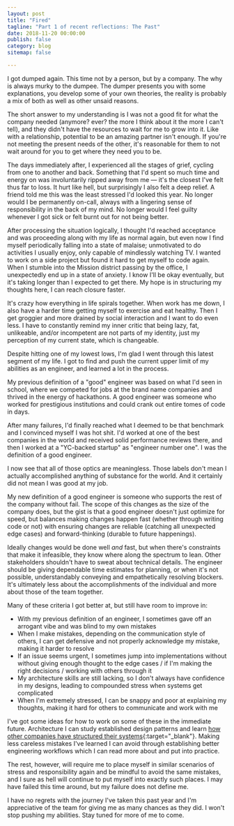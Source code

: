 ```yaml
---
layout: post
title: "Fired"
tagline: "Part 1 of recent reflections: The Past"
date: 2018-11-20 00:00:00
publish: false
category: blog
sitemap: false

---
```


I got dumped again. This time not by a person, but by a company. The why is 
always murky to the dumpee. The dumper presents you with some explanations, you 
develop some of your own theories, the reality is probably a mix of both as well 
as other unsaid reasons.

The short answer to my understanding is I was not a good fit for what the 
company needed (anymore? ever? the more I think about it the more I can't tell), 
and they didn't have the resources to wait for me to grow into it. Like with a 
relationship, potential to be an amazing partner isn't enough. If you're not 
meeting the present needs of the other, it's reasonable for them to
not wait around for you to get where they need you to be.

The days immediately after, I experienced all the stages of grief, cycling from 
one to another and back. Something that I'd spent so much time and energy on was 
involuntarily ripped away from me &mdash; it's the closest I've felt thus far to 
loss. It hurt like hell, but surprisingly I also felt a deep relief. A friend 
told me this was the least stressed I'd looked this year. No longer would I be 
permanently on-call, always with a lingering sense of responsibility in the back 
of my mind. No longer would I feel guilty whenever I got sick or felt burnt out 
for not being better.

After processing the situation logically, I thought I'd reached acceptance and 
was proceeding along with my life as normal again, but even now I find myself 
periodically falling into a state of malaise; unmotivated to do activities I 
usually enjoy, only capable of mindlessly watching TV. I wanted to work on a 
side project but found it hard to get myself to code again. When I stumble into 
the Mission district passing by the office, I unexpectedly end up in a state of 
anxiety. I know I'll be okay eventually, but it's taking longer than I expected 
to get there. My hope is in structuring my thoughts here, I can reach closure 
faster.

It's crazy how everything in life spirals together. When work has me down, I 
also have a harder time getting myself to exercise and eat healthy. Then I get 
groggier and more drained by social interaction and I want to do even less. I 
have to constantly remind my inner critic that being lazy, fat, unlikeable, 
and/or incompetent are not parts of my identity, just my perception of my 
current state, which is changeable.

Despite hitting one of my lowest lows, I'm glad I went through this latest 
segment of my life. I got to find and push the current upper limit of my 
abilities as an engineer, and learned a lot in the process.

My previous definition of a "good" engineer was based on what I'd seen in 
school, where we competed for jobs at the brand name companies and thrived in 
the energy of hackathons. A good engineer was someone who worked for prestigious 
institutions and could crank out entire tomes of code in days.

After many failures, I'd finally reached what I deemed to be that benchmark and 
I convinced myself I was hot shit. I'd worked at one of the best companies in 
the world and received solid performance reviews there, and then I worked at a 
"YC-backed startup" as "engineer number one". I was the definition of a good 
engineer.

I now see that all of those optics are meaningless. Those labels don't mean I 
actually accomplished anything of substance for the world. And it certainly did 
not mean I was good at my job.

My new definition of a good engineer is someone who supports the rest of the 
company without fail. The scope of this changes as the size of the company does, 
but the gist is that a good engineer doesn't just optimize for speed, but 
balances making changes happen fast (whether through writing code or not) with 
ensuring changes are reliable (catching all unexpected edge cases) and 
forward-thinking (durable to future happenings).

Ideally changes would be done well _and_ fast, but when there's constraints that 
make it infeasible, they know where along the spectrum to lean. Other 
stakeholders shouldn't have to sweat about technical details. The engineer 
should be giving dependable time estimates for planning, or when it's not 
possible, understandably conveying and empathetically resolving blockers. It's 
ultimately less about the accomplishments of the individual and more about those 
of the team together.

Many of these criteria I got better at, but still have room to improve in:
- With my previous definition of an engineer, I sometimes gave off an arrogant 
  vibe and was blind to my own mistakes
- When I make mistakes, depending on the communication style of others, I can 
  get defensive and not properly acknowledge my mistake, making it harder to 
  resolve
- If an issue seems urgent, I sometimes jump into implementations without 
  without giving enough thought to the edge cases / if I'm making the right 
  decisions / working with others through it
- My architecture skills are still lacking, so I don't always have confidence in 
  my designs, leading to compounded stress when systems get complicated
- When I'm extremely stressed, I can be snappy and poor at explaining my 
  thoughts, making it hard for others to communicate and work with me

I've got some ideas for how to work on some of these in the immediate future. 
Architecture I can study established design patterns and learn [how other 
companies have structured their 
systems](https://stackshare.io/stacks){:target="_blank"}. Making less careless 
mistakes I've learned I can avoid through establishing better engineering 
workflows which I can read more about and put into practice.

The rest, however, will require me to place myself in similar scenarios of 
stress and responsibility again and be mindful to avoid the same mistakes, and I 
sure as hell will continue to put myself into exactly such places. I may have 
failed this time around, but my failure does not define me.

I have no regrets with the journey I've taken this past year and I'm 
appreciative of the team for giving me as many chances as they did. I won't stop 
pushing my abilities. Stay tuned for more of me to come.
